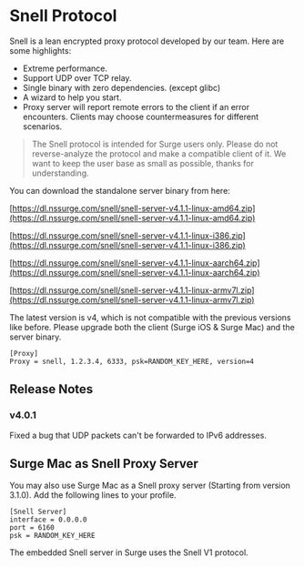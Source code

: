Snell Protocol
==============

Snell is a lean encrypted proxy protocol developed by our team. Here are some highlights:

*   Extreme performance.
*   Support UDP over TCP relay.
*   Single binary with zero dependencies. (except glibc)
*   A wizard to help you start.
*   Proxy server will report remote errors to the client if an error encounters. Clients may choose countermeasures for different scenarios.

> The Snell protocol is intended for Surge users only. Please do not reverse-analyze the protocol and make a compatible client of it. We want to keep the user base as small as possible, thanks for understanding.

You can download the standalone server binary from here:

[https://dl.nssurge.com/snell/snell-server-v4.1.1-linux-amd64.zip](https://dl.nssurge.com/snell/snell-server-v4.1.1-linux-amd64.zip)

[https://dl.nssurge.com/snell/snell-server-v4.1.1-linux-i386.zip](https://dl.nssurge.com/snell/snell-server-v4.1.1-linux-i386.zip)

[https://dl.nssurge.com/snell/snell-server-v4.1.1-linux-aarch64.zip](https://dl.nssurge.com/snell/snell-server-v4.1.1-linux-aarch64.zip)

[https://dl.nssurge.com/snell/snell-server-v4.1.1-linux-armv7l.zip](https://dl.nssurge.com/snell/snell-server-v4.1.1-linux-armv7l.zip)

The latest version is v4, which is not compatible with the previous versions like before. Please upgrade both the client (Surge iOS & Surge Mac) and the server binary.

```
[Proxy]
Proxy = snell, 1.2.3.4, 6333, psk=RANDOM_KEY_HERE, version=4
```

Release Notes
-------------

### v4.0.1

Fixed a bug that UDP packets can't be forwarded to IPv6 addresses.

Surge Mac as Snell Proxy Server
-------------------------------

You may also use Surge Mac as a Snell proxy server (Starting from version 3.1.0). Add the following lines to your profile.

```
[Snell Server]
interface = 0.0.0.0
port = 6160
psk = RANDOM_KEY_HERE
```

The embedded Snell server in Surge uses the Snell V1 protocol.